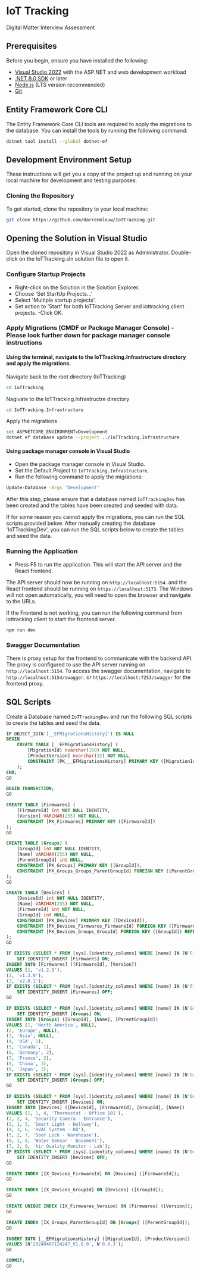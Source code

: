 # IoT Tracking

Digital Matter Interview Assessment

## Prerequisites

Before you begin, ensure you have installed the following:
- [Visual Studio 2022](https://visualstudio.microsoft.com/vs/) with the ASP.NET and web development workload
- [.NET 8.0 SDK](https://dotnet.microsoft.com/download/dotnet/8.0) or later
- [Node.js](https://nodejs.org/) (LTS version recommended)
- [Git](https://git-scm.com/downloads)

## Entity Framework Core CLI
The Entity Framework Core CLI tools are required to apply the migrations to the database. You can install the tools by running the following command:
```bash
dotnet tool install --global dotnet-ef
```

## Development Environment Setup
These instructions will get you a copy of the project up and running on your local machine for development and testing purposes.

### Cloning the Repository

To get started, clone the repository to your local machine:

```bash
git clone https://github.com/darrenmlouw/IoTTracking.git
```

## Opening the Solution in Visual Studio
Open the cloned repository in Visual Studio 2022 as Administrator. Double-click on the IoTTracking.sln solution file to open it.

### Configure Startup Projects
- Right-click on the Solution in the Solution Explorer.
- Choose 'Set StartUp Projects...'
- Select 'Multiple startup projects'.
- Set action to 'Start' for both IoTTracking.Server and iottracking.client projects.
 -Click OK.

### Apply Migrations (CMDF or Package Manager Console) - Please look further down for package manager console instructions
#### Using the terminal, navigate to the IoTTracking.Infrastructure directory and apply the migrations.
Navigate back to the root directory (IoTTracking)
```bash
cd IoTTracking
```

Nagivate to the IoTTracking.Infrastructre directory
```bash
cd IoTTracking.Infrastructure
```

Apply the migrations
```bash
set ASPNETCORE_ENVIRONMENT=Development
dotnet ef database update --project ../IoTTracking.Infrastructure
```

#### Using package manager console in Visual Studio
- Open the package manager console in Visual Studio.
- Set the Default Project to `IoTTracking.Infrastructure`.
- Run the following command to apply the migrations:
```bash
Update-Database -Args 'Development'
```

After this step, please ensure that a database named `IoTTrackingDev` has been created and the tables have been created and seeded with data.

If for some reason you cannot apply the migrations, you can run the SQL scripts provided below. After manually creating the database 'IoTTrackingDev', you can run the SQL scripts below to create the tables and seed the data.

### Running the Application
- Press F5 to run the application. This will start the API server and the React frontend.

The API server should now be running on `http://localhost:5154`.
and the React frontend should be running on `https://localhost:5173`.
The Windows will not open automatically, you will need to open the browser and navigate to the URLs.

If the Frontend is not working, you can run the following command from iottracking.client to start the frontend server.
```bash
npm run dev
```

### Swagger Documentation
There is proxy setup for the frontend to communicate with the backend API. The proxy is configured to use the API server running on `http://localhost:5154`.
To access the swagger documentation, navigate to `http://localhost:5154/swagger`. or `https://localhost:7253/swagger` for the frontend proxy.

## SQL Scripts
Create a Database named `IoTTrackingDev` and run the following SQL scripts to create the tables and seed the data.

```sql
IF OBJECT_ID(N'[__EFMigrationsHistory]') IS NULL
BEGIN
    CREATE TABLE [__EFMigrationsHistory] (
        [MigrationId] nvarchar(150) NOT NULL,
        [ProductVersion] nvarchar(32) NOT NULL,
        CONSTRAINT [PK___EFMigrationsHistory] PRIMARY KEY ([MigrationId])
    );
END;
GO

BEGIN TRANSACTION;
GO

CREATE TABLE [Firmwares] (
    [FirmwareId] int NOT NULL IDENTITY,
    [Version] VARCHAR(255) NOT NULL,
    CONSTRAINT [PK_Firmwares] PRIMARY KEY ([FirmwareId])
);
GO

CREATE TABLE [Groups] (
    [GroupId] int NOT NULL IDENTITY,
    [Name] VARCHAR(255) NOT NULL,
    [ParentGroupId] int NULL,
    CONSTRAINT [PK_Groups] PRIMARY KEY ([GroupId]),
    CONSTRAINT [FK_Groups_Groups_ParentGroupId] FOREIGN KEY ([ParentGroupId]) REFERENCES [Groups] ([GroupId]) ON DELETE NO ACTION
);
GO

CREATE TABLE [Devices] (
    [DeviceId] int NOT NULL IDENTITY,
    [Name] VARCHAR(255) NOT NULL,
    [FirmwareId] int NOT NULL,
    [GroupId] int NULL,
    CONSTRAINT [PK_Devices] PRIMARY KEY ([DeviceId]),
    CONSTRAINT [FK_Devices_Firmwares_FirmwareId] FOREIGN KEY ([FirmwareId]) REFERENCES [Firmwares] ([FirmwareId]) ON DELETE CASCADE,
    CONSTRAINT [FK_Devices_Groups_GroupId] FOREIGN KEY ([GroupId]) REFERENCES [Groups] ([GroupId]) ON DELETE NO ACTION
);
GO

IF EXISTS (SELECT * FROM [sys].[identity_columns] WHERE [name] IN (N'FirmwareId', N'Version') AND [object_id] = OBJECT_ID(N'[Firmwares]'))
    SET IDENTITY_INSERT [Firmwares] ON;
INSERT INTO [Firmwares] ([FirmwareId], [Version])
VALUES (1, 'v1.2.5'),
(2, 'v1.3.0'),
(3, 'v2.0.1');
IF EXISTS (SELECT * FROM [sys].[identity_columns] WHERE [name] IN (N'FirmwareId', N'Version') AND [object_id] = OBJECT_ID(N'[Firmwares]'))
    SET IDENTITY_INSERT [Firmwares] OFF;
GO

IF EXISTS (SELECT * FROM [sys].[identity_columns] WHERE [name] IN (N'GroupId', N'Name', N'ParentGroupId') AND [object_id] = OBJECT_ID(N'[Groups]'))
    SET IDENTITY_INSERT [Groups] ON;
INSERT INTO [Groups] ([GroupId], [Name], [ParentGroupId])
VALUES (1, 'North America', NULL),
(2, 'Europe', NULL),
(3, 'Asia', NULL),
(4, 'USA', 1),
(5, 'Canada', 1),
(6, 'Germany', 2),
(7, 'France', 2),
(8, 'China', 3),
(9, 'Japan', 3);
IF EXISTS (SELECT * FROM [sys].[identity_columns] WHERE [name] IN (N'GroupId', N'Name', N'ParentGroupId') AND [object_id] = OBJECT_ID(N'[Groups]'))
    SET IDENTITY_INSERT [Groups] OFF;
GO

IF EXISTS (SELECT * FROM [sys].[identity_columns] WHERE [name] IN (N'DeviceId', N'FirmwareId', N'GroupId', N'Name') AND [object_id] = OBJECT_ID(N'[Devices]'))
    SET IDENTITY_INSERT [Devices] ON;
INSERT INTO [Devices] ([DeviceId], [FirmwareId], [GroupId], [Name])
VALUES (1, 1, 4, 'Thermostat - Office 101'),
(2, 2, 4, 'Security Camera - Entrance'),
(3, 1, 5, 'Smart Light - Hallway'),
(4, 3, 6, 'HVAC System - HQ'),
(5, 2, 7, 'Door Lock - Warehouse'),
(6, 1, 8, 'Water Sensor - Basement'),
(7, 3, 9, 'Air Quality Monitor - Lab');
IF EXISTS (SELECT * FROM [sys].[identity_columns] WHERE [name] IN (N'DeviceId', N'FirmwareId', N'GroupId', N'Name') AND [object_id] = OBJECT_ID(N'[Devices]'))
    SET IDENTITY_INSERT [Devices] OFF;
GO

CREATE INDEX [IX_Devices_FirmwareId] ON [Devices] ([FirmwareId]);
GO

CREATE INDEX [IX_Devices_GroupId] ON [Devices] ([GroupId]);
GO

CREATE UNIQUE INDEX [IX_Firmwares_Version] ON [Firmwares] ([Version]);
GO

CREATE INDEX [IX_Groups_ParentGroupId] ON [Groups] ([ParentGroupId]);
GO

INSERT INTO [__EFMigrationsHistory] ([MigrationId], [ProductVersion])
VALUES (N'20240407124247_V1.0.0', N'8.0.3');
GO

COMMIT;
GO

```
